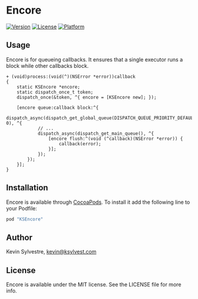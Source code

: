 # Encore

[![Version](https://img.shields.io/cocoapods/v/KSEncore.svg?style=flat)](http://cocoapods.org/pods/KSEncore)
[![License](https://img.shields.io/cocoapods/l/KSEncore.svg?style=flat)](http://cocoapods.org/pods/KSEncore)
[![Platform](https://img.shields.io/cocoapods/p/KSEncore.svg?style=flat)](http://cocoapods.org/pods/KSEncore)

## Usage

Encore is for queueing callbacks. It ensures that a single executor runs a block while other callbacks block.

```objc
+ (void)process:(void(^)(NSError *error))callback
{
    static KSEncore *encore;
    static dispatch_once_t token;
    dispatch_once(&token, ^{ encore = [KSEncore new]; });
  
    [encore queue:callback block:^{
        dispatch_async(dispatch_get_global_queue(DISPATCH_QUEUE_PRIORITY_DEFAULT, 0), ^{
            // ...
            dispatch_async(dispatch_get_main_queue(), ^{
                [encore flush:^(void (^callback)(NSError *error)) {
                    callback(error);
                }];
            });
        });
    }];
}
```

## Installation

Encore is available through [CocoaPods](http://cocoapods.org). To install it add the following line to your Podfile:

```ruby
pod "KSEncore"
```

## Author

Kevin Sylvestre, kevin@ksylvest.com

## License

Encore is available under the MIT license. See the LICENSE file for more info.
